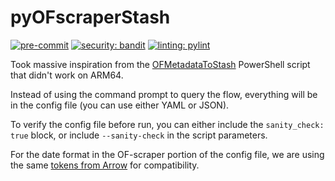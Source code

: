 pyOFscraperStash
================

[![pre-commit](https://img.shields.io/badge/pre--commit-enabled-brightgreen?logo=pre-commit)](https://github.com/pre-commit/pre-commit)
[![security: bandit](https://img.shields.io/badge/security-bandit-yellow.svg)](https://github.com/PyCQA/bandit)
[![linting: pylint](https://img.shields.io/badge/linting-pylint-yellowgreen)](https://github.com/pylint-dev/pylint)

Took massive inspiration from the [OFMetadataToStash](https://github.com/ALonelyJuicebox/OFMetadataToStash) PowerShell script that didn't work on ARM64.

Instead of using the command prompt to query the flow, everything will be in the config file (you can use either YAML or JSON).

To verify the config file before run, you can either include the `sanity_check: true` block, or include `--sanity-check` in the script parameters.

For the date format in the OF-scraper portion of the config file, we are using the same [tokens from Arrow](https://arrow.readthedocs.io/en/latest/guide.html#supported-tokens) for compatibility.

